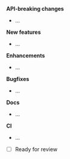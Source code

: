 **API-breaking changes**
- ...

**New features**
- ...

**Enhancements**
- ...

**Bugfixes**
- ...

**Docs**
- ...

**CI**
- ...

- [ ] Ready for review
